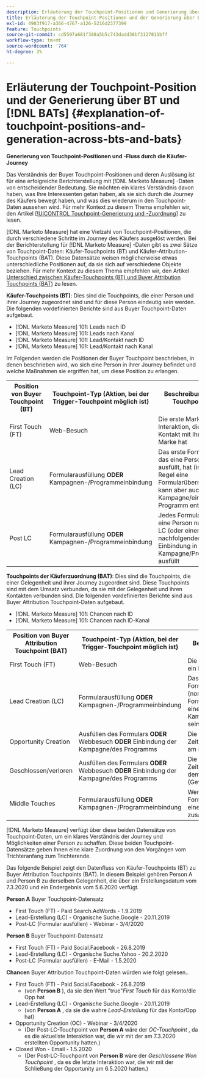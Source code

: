 ```yaml
---
description: Erläuterung der Touchpoint-Positionen und Generierung über BT und BAT hinweg - [!DNL Marketo Measure]
title: Erläuterung der Touchpoint-Positionen und der Generierung über BTs und [!DNL BATs] hinweg
exl-id: 4903f917-a366-4767-a126-5216d2377399
feature: Touchpoints
source-git-commit: cd5597a681f388a5b5c743dadd38bf3127811bff
workflow-type: tm+mt
source-wordcount: '764'
ht-degree: 3%

---
```


# Erläuterung der Touchpoint-Position und der Generierung über BT und [!DNL BATs] {#explanation-of-touchpoint-positions-and-generation-across-bts-and-bats}

**Generierung von Touchpoint-Positionen und -Fluss durch die Käufer-Journey**

Das Verständnis der Buyer Touchpoint-Positionen und deren Auslösung ist für eine erfolgreiche Berichterstellung mit [!DNL Marketo Measure] -Daten von entscheidender Bedeutung. Sie möchten ein klares Verständnis davon haben, was Ihre Interessenten getan haben, als sie sich durch die Journey des Käufers bewegt haben, und was dies wiederum in den Touchpoint-Daten aussehen wird. Für mehr Kontext zu diesem Thema empfehlen wir, den Artikel [[!UICONTROL Touchpoint-Generierung und -Zuordnung]](/help/configuration-and-setup/getting-started-with-marketo-measure/touchpoint-generation-and-mapping.md) zu lesen.

[!DNL Marketo Measure] hat eine Vielzahl von Touchpoint-Positionen, die durch verschiedene Schritte im Journey des Käufers ausgelöst werden. Bei der Berichterstellung für [!DNL Marketo Measure] -Daten gibt es zwei Sätze von Touchpoint-Daten: Käufer-Touchpoints (BT) und Käufer-Attribution-Touchpoints (BAT). Diese Datensätze weisen möglicherweise etwas unterschiedliche Positionen auf, da sie sich auf verschiedene Objekte beziehen. Für mehr Kontext zu diesem Thema empfehlen wir, den Artikel [Unterschied zwischen Käufer-Touchpoints (BT) und Buyer Attribution Touchpoints (BAT)](/help/configuration-and-setup/getting-started-with-marketo-measure/difference-between-buyer-touchpoints-and-buyer-attribution-touchpoints.md) zu lesen.

**Käufer-Touchpoints (BT)**: Dies sind die Touchpoints, die einer Person und ihrer Journey zugeordnet sind und für diese Person eindeutig sein werden. Die folgenden vordefinierten Berichte sind aus Buyer Touchpoint-Daten aufgebaut.

* [!DNL Marketo Measure] 101: Leads nach ID
* [!DNL Marketo Measure] 101: Leads nach Kanal
* [!DNL Marketo Measure] 101: Lead/Kontakt nach ID
* [!DNL Marketo Measure] 101: Lead/Kontakt nach Kanal

Im Folgenden werden die Positionen der Buyer Touchpoint beschrieben, in denen beschrieben wird, wo sich eine Person in ihrer Journey befindet und welche Maßnahmen sie ergriffen hat, um diese Position zu erlangen.

<table> 
 <tbody>
  <tr>
   <th>Position von Buyer Touchpoint (BT)</th> 
   <th>Touchpoint-Typ (Aktion, bei der Trigger-Touchpoint möglich ist)</th> 
   <th>Beschreibung des Touchpoints</th> 
  </tr>
  <tr>
   <td>First Touch (FT)</td> 
   <td>Web-Besuch</td> 
   <td>Die erste Marketing-Interaktion, die ein Kontakt mit Ihrer Marke hat</td> 
  </tr>
  <tr>
   <td>Lead Creation (LC)</td> 
   <td>Formularausfüllung <strong>ODER</strong> Kampagnen-/Programmeinbindung</td> 
   <td>Das erste Formular, das eine Person ausfüllt, hat (in der Regel eine Formularübermittlung, kann aber auch eine Kampagne/ein Programm enthalten)</td> 
  </tr>
  <tr>
   <td>Post LC</td> 
   <td>Formularausfüllung <strong>ODER</strong> Kampagnen-/Programmeinbindung</td> 
   <td>Jedes Formular, das eine Person nach ihrer LC (oder einer nachfolgenden Einbindung in Kampagne/Programm) ausfüllt</td> 
  </tr>
 </tbody>
</table>

**Touchpoints der Käuferzuordnung (BAT)**: Dies sind die Touchpoints, die einer Gelegenheit und ihrer Journey zugeordnet sind. Diese Touchpoints sind mit dem Umsatz verbunden, da sie mit der Gelegenheit und ihren Kontakten verbunden sind. Die folgenden vordefinierten Berichte sind aus Buyer Attribution Touchpoint-Daten aufgebaut.

* [!DNL Marketo Measure] 101: Chancen nach ID
* [!DNL Marketo Measure] 101: Chancen nach ID-Kanal

<table> 
 <tbody>
  <tr>
   <th>Position von Buyer Attribution Touchpoint (BAT)</th> 
   <th>Touchpoint-Typ (Aktion, bei der Trigger-Touchpoint möglich ist)</th> 
   <th>Beschreibung des Touchpoints</th> 
  </tr>
  <tr>
   <td>First Touch (FT)</td> 
   <td>Web-Besuch</td> 
   <td>Die erste Marketing-Interaktion, die ein Kontakt mit Ihrer Marke hatte</td> 
  </tr>
  <tr>
   <td>Lead Creation (LC)</td> 
   <td>Formularausfüllung <strong>ODER</strong> Kampagnen-/Programmeinbindung</td> 
   <td>Das erste Ausfüllen eines Formulars, das ein Kontakt hatte (normalerweise eine Formularübermittlung, aber auch eine Kampagnen-/Programmeinbindung sein kann)</td> 
  </tr>
  <tr>
   <td>Opportunity Creation</td> 
   <td>Ausfüllen des Formulars <strong>ODER</strong> Webbesuch <strong>ODER</strong> Einbindung der Kampagne/des Programms</td> 
   <td>Die Marketing-Interaktion, die dem Zeitpunkt der Erstellung der Opp am nächsten ist</td> 
  </tr> 
  <tr>
   <td>Geschlossen/verloren</td> 
   <td>Ausfüllen des Formulars <strong>ODER</strong> Webbesuch <strong>ODER</strong> Einbindung der Kampagne/des Programms</td> 
   <td>Die Marketing-Interaktion, die dem Zeitpunkt am nächsten kommt, an dem die Opp geschlossen wird (Gewinner oder Verlust)</td> 
  </tr>
  <tr>
   <td>Middle Touches</td> 
   <td>Formularausfüllung <strong>ODER</strong> Kampagnen-/Programmeinbindung</td> 
   <td>Wenn ein Kontakt ein Online-Formular ausfüllt und es nicht mit einem Meilenstein-Touchpoint zusammenfällt</td> 
  </tr>
 </tbody>
</table>

[!DNL Marketo Measure] verfügt über diese beiden Datensätze von Touchpoint-Daten, um ein klares Verständnis der Journey und Möglichkeiten einer Person zu schaffen. Diese beiden Touchpoint-Datensätze geben Ihnen eine klare Zuordnung von den Vorgängen vom Trichteranfang zum Trichterende.

Das folgende Beispiel zeigt den Datenfluss von Käufer-Touchpoints (BT) zu Buyer Attribution Touchpoints (BAT). In diesem Beispiel gehören Person A und Person B zu derselben Gelegenheit, die über ein Erstellungsdatum vom 7.3.2020 und ein Endergebnis vom 5.6.2020 verfügt.

**Person A** Buyer Touchpoint-Datensatz

* First Touch (FT) - Paid Search.AdWords - 1.9.2019
* Lead-Erstellung (LC) - Organische Suche.Google - 20.11.2019
* Post-LC (Formular ausfüllen) - Webinar - 3/4/2020

**Person B** Buyer Touchpoint-Datensatz

* First Touch (FT) - Paid Social.Facebook - 26.8.2019
* Lead-Erstellung (LC) - Organische Suche.Yahoo - 20.2.2020
* Post-LC (Formular ausfüllen) - E-Mail - 1.5.2020

**Chancen** Buyer Attribution Touchpoint-Daten würden wie folgt gelesen..

* First Touch (FT) - Paid Social.Facebook - 26.8.2019
   * (von **Person B** ), da sie den Wert &quot;true&quot;_First Touch_ für das Konto/die Opp hat
* Lead-Erstellung (LC) - Organische Suche.Google - 20.11.2019
   * (von **Person A** , da sie die wahre _Lead-Erstellung_ für das Konto/Opp hat)
* Opportunity Creation (OC) - Webinar - 3/4/2020
   * (Der Post-LC-Touchpoint von **Person A** wäre der _OC-Touchpoint_ , da es die aktuellste Interaktion war, die wir mit der am 7.3.2020 erstellten Opportunity hatten.)
* Closed Won - Email - 1.5.2020
   * (Der Post-LC-Touchpoint von **Person B** wäre der _Geschlossene Won Touchpoint_ , da es die letzte Interaktion war, die wir mit der Schließung der Opportunity am 6.5.2020 hatten.)
